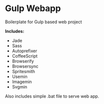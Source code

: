 # Gulp Webapp

Boilerplate for Gulp based web project

__Includes:__
- Jade
- Sass
- Autoprefixer
- CoffeeScript
- Browserify
- Browsersync
- Spritesmith
- Usemin
- Imagemin
- Svgmin

Also includes simple .bat file to serve web app.